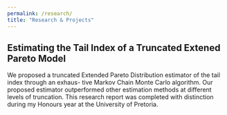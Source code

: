 ```yaml
---
permalink: /research/
title: "Research & Projects"
---
```


## Estimating the Tail Index of a Truncated Extened Pareto Model

We proposed a truncated Extended Pareto Distribution estimator of the tail index through an exhaus-
tive Markov Chain Monte Carlo algorithm. Our proposed estimator outperformed other estimation
methods at different levels of truncation. This research report was completed with distinction during
my Honours year at the University of Pretoria.

